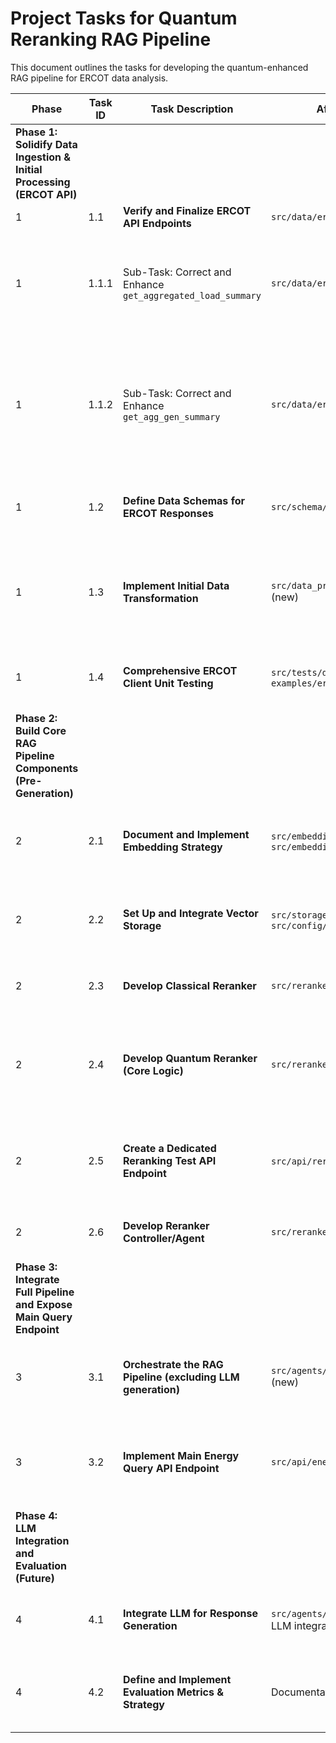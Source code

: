 # Project Tasks for Quantum Reranking RAG Pipeline

This document outlines the tasks for developing the quantum-enhanced RAG pipeline for ERCOT data analysis.

| Phase | Task ID | Task Description | Affected Files/Modules | Status | Notes/Actions |
|---|---|---|---|---|---|
| **Phase 1: Solidify Data Ingestion & Initial Processing (ERCOT API)** | | | | | |
| 1 | 1.1 | **Verify and Finalize ERCOT API Endpoints** | `src/data/ercot_api/queries.py` | To Do |  |
| 1 | 1.1.1 | Sub-Task: Correct and Enhance `get_aggregated_load_summary` | `src/data/ercot_api/queries.py` | To Do | Confirm report ID (e.g., `np3-910-er`). Implement dynamic `endpoint_suffix` for region and overall. Verify default overall suffix from ERCOT docs. |
| 1 | 1.1.2 | Sub-Task: Correct and Enhance `get_agg_gen_summary` | `src/data/ercot_api/queries.py` | To Do | Confirm report ID (e.g., `np3-911-er` vs `np3-910-er`). Resolve `endpoint_suffix` naming (`_summary` vs `_sum`) and regional variations. Verify from ERCOT docs. Uncomment region logic. Add logging for region. |
| 1 | 1.2 | **Define Data Schemas for ERCOT Responses** | `src/schema/models.py` | To Do | Create Pydantic models for JSON responses from all used ERCOT endpoints. |
| 1 | 1.3 | **Implement Initial Data Transformation** | `src/data_processing/ercot_transformer.py` (new) | To Do | Develop functions to transform raw ERCOT JSON (from `ERCOTQueries`) into Pydantic models (from Task 1.2). Include basic cleaning. |
| 1 | 1.4 | **Comprehensive ERCOT Client Unit Testing** | `src/tests/data/ercot_api/`, `examples/ercot_api_example.py` | To Do | Write unit tests for `queries.py` methods, mocking API responses. Update `ercot_api_example.py`. |
| **Phase 2: Build Core RAG Pipeline Components (Pre-Generation)** | | | | | |
| 2 | 2.1 | **Document and Implement Embedding Strategy** | `src/embeddings/README.md` (new/update), `src/embeddings/embed_utils.py` | To Do | Document *what* from processed ERCOT data gets embedded and why. Implement functions to generate embeddings. |
| 2 | 2.2 | **Set Up and Integrate Vector Storage** | `src/storage/pgvector_storage.py`, `src/config/env_manager.py` | To Do | Configure vector DB. Implement functions for storing data+embeddings and performing similarity searches. |
| 2 | 2.3 | **Develop Classical Reranker** | `src/reranker/classical.py` | To Do | Implement at least one classical reranking algorithm (e.g., cross-encoder). |
| 2 | 2.4 | **Develop Quantum Reranker (Core Logic)** | `src/reranker/quantum.py` | To Do | Define quantum state encoding, implement quantum circuits for similarity/reranking, and logic for translating measurements to a reranked list. |
| 2 | 2.5 | **Create a Dedicated Reranking Test API Endpoint** | `src/api/rerank_test_api.py` (new) | To Do | FastAPI endpoint `POST /api/v1/rerank/test` accepting query, documents, reranker_type. Returns reranked documents. |
| 2 | 2.6 | **Develop Reranker Controller/Agent** | `src/reranker/controller.py` | To Do | Implement logic to choose between classical or quantum reranking. |
| **Phase 3: Integrate Full Pipeline and Expose Main Query Endpoint** | | | | | |
| 3 | 3.1 | **Orchestrate the RAG Pipeline (excluding LLM generation)** | `src/agents/pipeline_orchestrator.py` (new) | To Do | Manage end-to-end flow: query -> fetch -> transform -> embed -> retrieve -> rerank -> output reranked documents. |
| 3 | 3.2 | **Implement Main Energy Query API Endpoint** | `src/api/energy_query_api.py` | To Do | Implement/refine `POST /api/energy/query`. Use `PipelineOrchestrator`. Initially return structured, reranked data. |
| **Phase 4: LLM Integration and Evaluation (Future)** | | | | | |
| 4 | 4.1 | **Integrate LLM for Response Generation** | `src/agents/pipeline_orchestrator.py`, LLM integration modules | To Do | Add LLM call to generate natural language response from reranked documents. |
| 4 | 4.2 | **Define and Implement Evaluation Metrics & Strategy** | Documentation, `src/evaluation/` (new) | To Do | Define metrics for reranking effectiveness and overall RAG quality. Implement evaluation scripts. |

